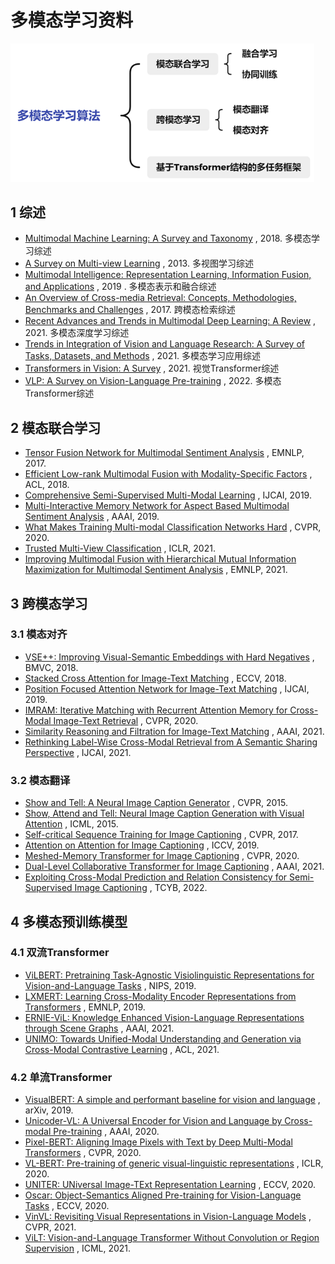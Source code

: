 # 多模态学习资料

<img src="mm.png" alt="image-20220414152739544" style="zoom: 80%;" />

## 1 综述

- [Multimodal Machine Learning: A Survey and Taxonomy](https://arxiv.org/abs/1705.09406) , 2018. 多模态学习综述
- [A Survey on Multi-view Learning](https://arxiv.org/abs/1304.5634) , 2013. 多视图学习综述
- [Multimodal Intelligence: Representation Learning, Information Fusion, and Applications](https://arxiv.org/abs/1911.03977) , 2019 . 多模态表示和融合综述
- [An Overview of Cross-media Retrieval: Concepts, Methodologies, Benchmarks and Challenges](https://arxiv.org/abs/1704.02223) , 2017. 跨模态检索综述
- [Recent Advances and Trends in Multimodal Deep Learning: A Review](https://arxiv.org/abs/2105.11087) , 2021. 多模态深度学习综述
- [Trends in Integration of Vision and Language Research: A Survey of Tasks, Datasets, and Methods](https://arxiv.org/abs/1907.09358) , 2021. 多模态学习应用综述
- [Transformers in Vision: A Survey](https://arxiv.org/abs/2101.01169) , 2021. 视觉Transformer综述
- [VLP: A Survey on Vision-Language Pre-training](https://arxiv.org/abs/2202.09061) , 2022. 多模态Transformer综述

## 2 模态联合学习

- [Tensor Fusion Network for Multimodal Sentiment Analysis](https://arxiv.org/abs/1707.07250) , EMNLP, 2017.
- [Efficient Low-rank Multimodal Fusion with Modality-Specific Factors](https://arxiv.org/abs/1806.00064) , ACL, 2018.
- [Comprehensive Semi-Supervised Multi-Modal Learning](https://www.ijcai.org/proceedings/2019/568) , IJCAI, 2019.
- [Multi-Interactive Memory Network for Aspect Based Multimodal Sentiment Analysis](https://ojs.aaai.org/index.php/AAAI/article/view/3807) , AAAI, 2019.
- [What Makes Training Multi-modal Classification Networks Hard](https://arxiv.org/abs/1905.12681) , CVPR, 2020.
- [Trusted Multi-View Classification](https://arxiv.org/abs/2102.02051) , ICLR, 2021.
- [Improving Multimodal Fusion with Hierarchical Mutual Information Maximization for Multimodal Sentiment Analysis](https://arxiv.org/abs/2109.00412) , EMNLP, 2021.

## 3 跨模态学习

### 3.1 模态对齐

- [VSE++: Improving Visual-Semantic Embeddings with Hard Negatives](https://arxiv.org/abs/1707.05612) , BMVC, 2018.
- [Stacked Cross Attention for Image-Text Matching](https://arxiv.org/abs/1803.08024) , ECCV, 2018.
- [Position Focused Attention Network for Image-Text Matching](https://arxiv.org/abs/1907.09748) , IJCAI, 2019.
- [IMRAM: Iterative Matching with Recurrent Attention Memory for Cross-Modal Image-Text Retrieval](https://arxiv.org/abs/2003.03772) , CVPR, 2020.
- [Similarity Reasoning and Filtration for Image-Text Matching](https://arxiv.org/abs/2101.01368) , AAAI, 2021.
- [Rethinking Label-Wise Cross-Modal Retrieval from A Semantic Sharing Perspective](https://www.ijcai.org/proceedings/2021/0454.pdf) , IJCAI, 2021.

### 3.2 模态翻译

- [Show and Tell: A Neural Image Caption Generator](https://arxiv.org/abs/1411.4555) , CVPR, 2015.
- [Show, Attend and Tell: Neural Image Caption Generation with Visual Attention](https://arxiv.org/abs/1502.03044) , ICML, 2015.
- [Self-critical Sequence Training for Image Captioning](https://arxiv.org/abs/1612.00563) , CVPR, 2017.
- [Attention on Attention for Image Captioning](https://arxiv.org/abs/1908.06954) , ICCV, 2019.
- [Meshed-Memory Transformer for Image Captioning](https://arxiv.org/abs/1912.08226) , CVPR, 2020.
- [Dual-Level Collaborative Transformer for Image Captioning](https://arxiv.org/abs/2101.06462) , AAAI, 2021.
- [Exploiting Cross-Modal Prediction and Relation Consistency for Semi-Supervised Image Captioning](https://arxiv.org/abs/2110.11767) , TCYB, 2022.

## 4 多模态预训练模型

### 4.1 双流Transformer

- [ViLBERT: Pretraining Task-Agnostic Visiolinguistic Representations for Vision-and-Language Tasks](https://arxiv.org/abs/1908.02265) , NIPS, 2019.
- [LXMERT: Learning Cross-Modality Encoder Representations from Transformers](https://arxiv.org/abs/1908.07490) , EMNLP, 2019.
- [ERNIE-ViL: Knowledge Enhanced Vision-Language Representations through Scene Graphs](https://arxiv.org/abs/2006.16934) , AAAI, 2021.
- [UNIMO: Towards Unified-Modal Understanding and Generation via Cross-Modal Contrastive Learning](https://arxiv.org/abs/2012.15409) , ACL, 2021.

### 4.2 单流Transformer

- [VisualBERT: A simple and performant baseline for vision and language](https://arxiv.org/abs/1908.03557) , arXiv, 2019.
- [Unicoder-VL: A Universal Encoder for Vision and Language by Cross-modal Pre-training](https://arxiv.org/abs/1908.06066) , AAAI, 2020.
- [Pixel-BERT: Aligning Image Pixels with Text by Deep Multi-Modal Transformers](https://arxiv.org/abs/2004.00849) , CVPR, 2020.
- [VL-BERT: Pre-training of generic visual-linguistic representations](https://arxiv.org/abs/1908.08530) , ICLR, 2020.
- [UNITER: UNiversal Image-TExt Representation Learning](https://arxiv.org/abs/1909.11740) , ECCV, 2020.
- [Oscar: Object-Semantics Aligned Pre-training for Vision-Language Tasks](https://arxiv.org/abs/2004.06165) , ECCV, 2020.
- [VinVL: Revisiting Visual Representations in Vision-Language Models](https://arxiv.org/abs/2101.00529) , CVPR, 2021.
- [ViLT: Vision-and-Language Transformer Without Convolution or Region Supervision](https://arxiv.org/abs/2102.03334) , ICML, 2021.







